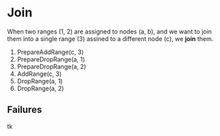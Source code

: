 # Join

When two ranges (1, 2) are assigned to nodes (a, b), and we want to join them
into a single range (3) assined to a different node (c), we **join** them.

1. PrepareAddRange(c, 3)
2. PrepareDropRange(a, 1)
3. PrepareDropRange(a, 2)
4. AddRange(c, 3)
5. DropRange(a, 1)
6. DropRange(a, 2)

## Failures

tk
